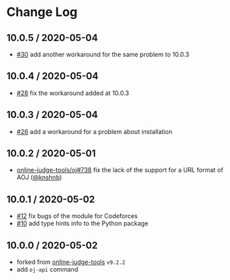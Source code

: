 # Change Log

## 10.0.5 / 2020-05-04

-   [#30](https://github.com/online-judge-tools/api-client/pull/30) add another workaround for the same problem to 10.0.3

## 10.0.4 / 2020-05-04

-   [#28](https://github.com/online-judge-tools/api-client/pull/28) fix the workaround added at 10.0.3

## 10.0.3 / 2020-05-04

-   [#26](https://github.com/online-judge-tools/api-client/pull/26) add a workaround for a problem about installation

## 10.0.2 / 2020-05-01

-   [online-judge-tools/oj#738](https://github.com/online-judge-tools/oj/pull/738) fix the lack of the support for a URL format of AOJ ([@knshnb](https://github.com/knshnb))

## 10.0.1 / 2020-05-02

-   [#12](https://github.com/online-judge-tools/api-client/pull/12) fix bugs of the module for Codeforces
-   [#10](https://github.com/online-judge-tools/api-client/pull/10) add type hints info to the Python package

## 10.0.0 / 2020-05-02

-   forked from [online-judge-tools](https://github.com/kmyk/online-judge-tools) `v9.2.2`
-   add `oj-api` command
